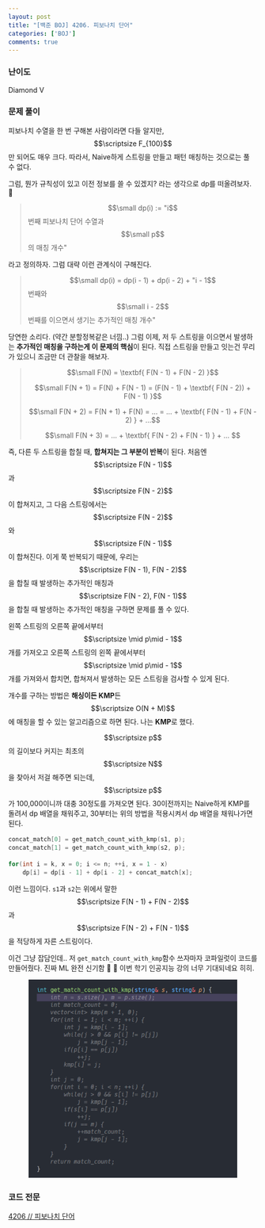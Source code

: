 ```yaml
---
layout: post
title: "[백준 BOJ] 4206. 피보나치 단어"
categories: ['BOJ']
comments: true
---
```

<script type="text/javascript" 
src="https://cdn.mathjax.org/mathjax/latest/MathJax.js?config=TeX-AMS_HTML">
</script>

### **난이도**

Diamond V

### **문제 풀이**

피보나치 수열을 한 번 구해본 사람이라면 다들 알지만, $$\scriptsize F_{100}$$만 되어도 매우 크다. 따라서, Naive하게 스트링을 만들고 패턴 매칭하는 것으로는 풀 수 없다.

그럼, 뭔가 규칙성이 있고 이전 정보를 쓸 수 있겠지? 라는 생각으로 dp를 떠올려보자. :thinking:

> $$\small dp(i) := "i$$번째 피보나치 단어 수열과 $$\small p$$의 매칭 개수"

라고 정의하자. 그럼 대략 이런 관계식이 구해진다.

> $$\small dp(i) = dp(i - 1) + dp(i - 2) + "i - 1$$번째와 $$\small i - 2$$번째를 이으면서 생기는 추가적인 매칭 개수"

당연한 소리다. (약간 분할정복같은 너낌..) 그럼 이제, 저 두 스트링을 이으면서 발생하는 **추가적인 매칭을 구하는게 이 문제의 핵심**이 된다. 직접 스트링을 만들고 잇는건 무리가 있으니 조금만 더 관찰을 해보자.

> $$\small F(N) = \textbf{ F(N - 1) + F(N - 2) }$$
>
> $$\small F(N + 1) = F(N) + F(N - 1) = (F(N - 1) + \textbf{ F(N - 2)) + F(N - 1) }$$
>
> $$\small F(N + 2) = F(N + 1) + F(N) = ... = ... + \textbf{ F(N - 1) + F(N - 2) } + ...$$
>
> $$\small F(N + 3) = ... + \textbf{ F(N - 2) + F(N - 1) } + ... $$

즉, 다른 두 스트링을 합칠 때, **합쳐지는 그 부분이 반복**이 된다. 처음엔 $$\scriptsize F(N - 1)$$과 $$\scriptsize F(N - 2)$$이 합쳐지고, 그 다음 스트링에서는 $$\scriptsize F(N - 2)$$와 $$\scriptsize F(N - 1)$$이 합쳐진다. 이게 쭉 반복되기 때문에, 우리는 $$\scriptsize F(N - 1), F(N - 2)$$을 합칠 때 발생하는 추가적인 매칭과 $$\scriptsize F(N - 2), F(N - 1)$$을 합칠 때 발생하는 추가적인 매칭을 구하면 문제를 풀 수 있다.

왼쪽 스트링의 오른쪽 끝에서부터 $$\scriptsize \mid p\mid - 1$$개를 가져오고 오른쪽 스트링의 왼쪽 끝에서부터 $$\scriptsize \mid p\mid - 1$$개를 가져와서 합치면, 합쳐져서 발생하는 모든 스트링을 검사할 수 있게 된다.

개수를 구하는 방법은 **해싱이든 KMP**든 $$\scriptsize O(N + M)$$에 매칭을 할 수 있는 알고리즘으로 하면 된다. 나는 **KMP**로 했다.

$$\scriptsize p$$의 길이보다 커지는 최초의 $$\scriptsize N$$을 찾아서 저걸 해주면 되는데, $$\scriptsize p$$가 100,000이니까 대충 30정도를 가져오면 된다. 30이전까지는 Naive하게 KMP를 돌려서 dp 배열을 채워주고, 30부터는 위의 방법을 적용시켜서 dp 배열을 채워나가면 된다.

```cpp
concat_match[0] = get_match_count_with_kmp(s1, p);
concat_match[1] = get_match_count_with_kmp(s2, p);

for(int i = k, x = 0; i <= n; ++i, x = 1 - x) 
    dp[i] = dp[i - 1] + dp[i - 2] + concat_match[x];
```

이런 느낌이다. ```s1```과 ```s2```는 위에서 말한 $$\scriptsize F(N - 1) + F(N - 2)$$과 $$\scriptsize F(N - 2) + F(N - 1)$$을 적당하게 자른 스트링이다.

이건 그냥 잡담인데.. 저 ```get_match_count_with_kmp```함수 쓰자마자 코파일럿이 코드를 만들어줬다. 진짜 ML 완전 신기함 :dizzy: :dizzy: 이번 학기 인공지능 강의 너무 기대되네요 히히.

<p align = "center"> <img src="/assets/img/4206/1.png" height = 400 alt="1"/> </p>

### **코드 전문**
[4206 // 피보나치 단어](https://github.com/eff3ct/Baekjoon-Online-Judge-Problem-Solving/blob/main/4206/4206.cpp)